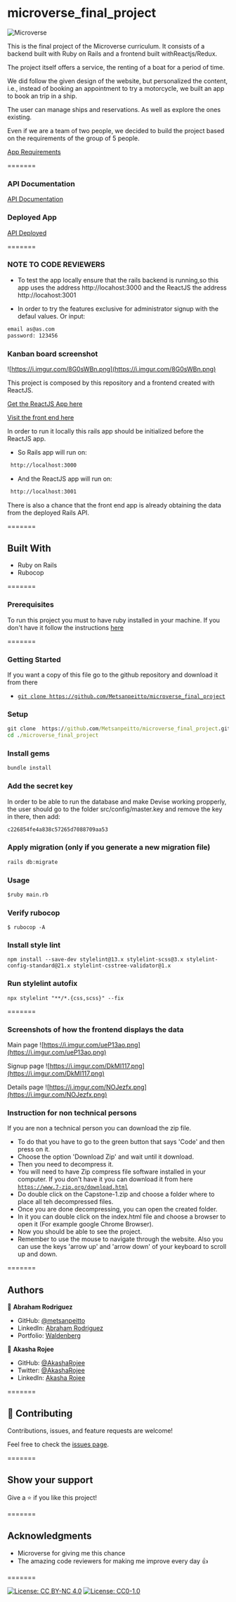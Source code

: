 # microverse_final_project


![Microverse](https://img.shields.io/badge/Microverse-blueviolet)


 This is the final project of the Microverse curriculum. It consists of a backend built with Ruby on Rails and a frontend built withReactjs/Redux. 

 The project itself offers a service, the renting of a boat for a period of time. 

 We did follow the given design of the website, but personalized the content, i.e., instead of booking an appointment to try a motorcycle, we built an app to book an trip in a ship. 

 
The user can manage ships and reservations. As well as explore the ones existing. 

Even if we are a team of two people, we decided to build the project based on the requirements of the group of 5 people.

[App Requirements](https://github.com/microverseinc/curriculum-final-capstone/blob/main/projects/business_requirements.md)

=======

### API Documentation

[API Documentation](https://frozen-dusk-66130.herokuapp.com/api-docs/index.html)

### Deployed App

[API Deployed](https://frozen-dusk-66130.herokuapp.com/items)

=======


### NOTE TO CODE REVIEWERS 

- To test the app locally ensure that the rails backend is running,so this 
app uses the address http://locahost:3000 and the ReactJS the address http://locahost:3001

- In order to try the features exclusive for administrator signup with the defaul values.
Or input: 

```cmd
email as@as.com
password: 123456 
```

### Kanban board screenshot
![https://i.imgur.com/8G0sWBn.png](https://i.imgur.com/8G0sWBn.png)


 This project is composed by this repository and a frontend created with ReactJS. 
 
 [Get the ReactJS App here](https://github.com/Metsanpeitto/microverse_final_project_front)

 [Visit the front end here](https://dry-peak-20261.herokuapp.com/)

 In order to run it locally this rails app should be 
initialized before the ReactJS app.

- So Rails app will run on:

```cmd
 http://localhost:3000
```

- And the ReactJS app will run on:

```cmd
 http://localhost:3001
```
There is also a chance that the front end app is already obtaining the data from the deployed Rails API.

=======

## Built With 

- Ruby on Rails
- Rubocop

=======

### Prerequisites

To run this project you must to have ruby installed in your machine. If you don't have it
follow the instructions [here](https://www.ruby-lang.org/en/documentation/installation/)

=======


### Getting Started

If you want a copy of this file go to the github repository and download it from there

- [`git clone https://github.com/Metsanpeitto/microverse_final_project`](https://github.com/Metsanpeitto/microverse_final_project)


### Setup

```cmd
git clone  https://github.com/Metsanpeitto/microverse_final_project.git
cd ./microverse_final_project
```

### Install gems

```cmd
bundle install
```

### Add the secret key

In order to be able to run the database and make Devise working propperly, the user should go
to the folder src/config/master.key and remove the key in there, then add:

```cmd
c226854fe4a838c57265d7088709aa53
```

### Apply migration (only if you generate a new migration file)

```cmd
rails db:migrate
```

### Usage

```cmd
$ruby main.rb
```

### Verify rubocop

```
$ rubocop -A
```

### Install style lint

```
npm install --save-dev stylelint@13.x stylelint-scss@3.x stylelint-config-standard@21.x stylelint-csstree-validator@1.x
```

### Run stylelint autofix

```
npx stylelint "**/*.{css,scss}" --fix
```
=======

### Screenshots of how the frontend displays the data
Main page
![https://i.imgur.com/ueP13ao.png](https://i.imgur.com/ueP13ao.png)

Signup page
![https://i.imgur.com/DkMI117.png](https://i.imgur.com/DkMI117.png)

Details page
![https://i.imgur.com/NOJezfx.png](https://i.imgur.com/NOJezfx.png)

### Instruction for non technical persons

If you are non a technical person you can download the zip file.

- To do that you have to go to the green button that says 'Code' and then press on it.
- Choose the option 'Download Zip' and wait until it download.
- Then you need to decompress it.
- You will need to have Zip compress file software installed in your computer. If you don't have it you can download it from here
  [`https://www.7-zip.org/download.html`](https://www.7-zip.org/download.html)
- Do double click on the Capstone-1.zip and choose a folder where to place all teh decompressed files.
- Once you are done decompressing, you can open the created folder.
- In it you can double click on the index.html file and choose a browser to open it (For example google Chrome Browser).
- Now you should be able to see the project.
- Remember to use the mouse to navigate through the website. Also you can use the keys 'arrow up' and 'arrow down' of your keyboard
  to scroll up and down.

=======

## Authors

👤 **Abraham Rodriguez**

- GitHub: [@metsanpeitto](https://github.com/Metsanpeitto)
- LinkedIn: [Abraham Rodriguez](https://www.linkedin.com/in/abraham-rodriguez-3283a319a/)
- Portfolio: [Waldenberg](https://portfolio.waldenberginc.com)


👤 **Akasha Rojee**

- GitHub: [@AkashaRojee](https://github.com/AkashaRojee)
- Twitter: [@AkashaRojee](https://twitter.com/AkashaRojee)
- LinkedIn: [Akasha Rojee](https://linkedin.com/in/AkashaRojee)


=======

## 🤝 Contributing

Contributions, issues, and feature requests are welcome!

Feel free to check the [issues page](../../issues/).

=======

## Show your support

Give a ⭐️ if you like this project!

=======

## Acknowledgments

- Microverse for giving me this chance
- The amazing code reviewers for making me improve every day :thumbsup:

=======


[![License: CC BY-NC 4.0](https://licensebuttons.net/l/by-nc/4.0/80x15.png)](https://creativecommons.org/licenses/by-nc/4.0/)
[![License: CC0-1.0](https://licensebuttons.net/l/zero/1.0/80x15.png)](http://creativecommons.org/publicdomain/zero/1.0/)


